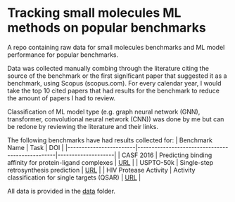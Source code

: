 # Tracking small molecules ML methods on popular benchmarks
A repo containing raw data for small molecules benchmarks and ML model performance for popular benchmarks.

Data was collected manually combing through the literature citing the source of the benchmark or the first significant paper that suggested it as a benchmark, using Scopus (scopus.com). For every calendar year, I would take the top 10 cited papers that had results for the benchmark to reduce the amount of papers I had to review. 

Classification of ML model type (e.g. graph neural network (GNN), transformer, convolutional neural network (CNN)) was done by me but can be redone by reviewing the literature and their links.

The following benchmarks have had results collected for:
| Benchmark Name         | Task                                            | DOI                |
|------------------------|-------------------------------------------------|--------------------|
| CASF 2016              | Predicting binding affinity for protein-ligand complexes | [URL](https://doi.org/10.1021/acs.jcim.8b00545) |
| USPTO-50k              | Single-step retrosynthesis prediction          | [URL](https://doi.org/10.1021/acscentsci.7b00355) |
| HIV Protease Activity  | Activity classification for single targets (QSAR) | [URL](https://doi.org/10.1039/C7SC02664A) |

All data is provided in the [data](https://github.com/<username>/<repository-name>/tree/main/data) folder.
